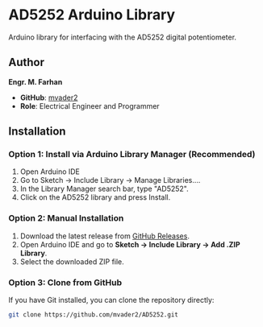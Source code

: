 # AD5252 Arduino Library
Arduino library for interfacing with the AD5252 digital potentiometer.

## Author
**Engr. M. Farhan**
- **GitHub**: [mvader2](https://github.com/mvader2)
- **Role**: Electrical Engineer and Programmer

## Installation
### Option 1: Install via Arduino Library Manager (Recommended)
1. Open Arduino IDE
2. Go to Sketch → Include Library → Manage Libraries....
3. In the Library Manager search bar, type "AD5252".
4. Click on the AD5252 library and press Install.
   
### Option 2: Manual Installation
1. Download the latest release from [GitHub Releases](https://github.com/mvader2/AD5252/releases).
2. Open Arduino IDE and go to **Sketch → Include Library → Add .ZIP Library**.
3. Select the downloaded ZIP file.

### Option 3: Clone from GitHub
If you have Git installed, you can clone the repository directly:
```sh
git clone https://github.com/mvader2/AD5252.git
